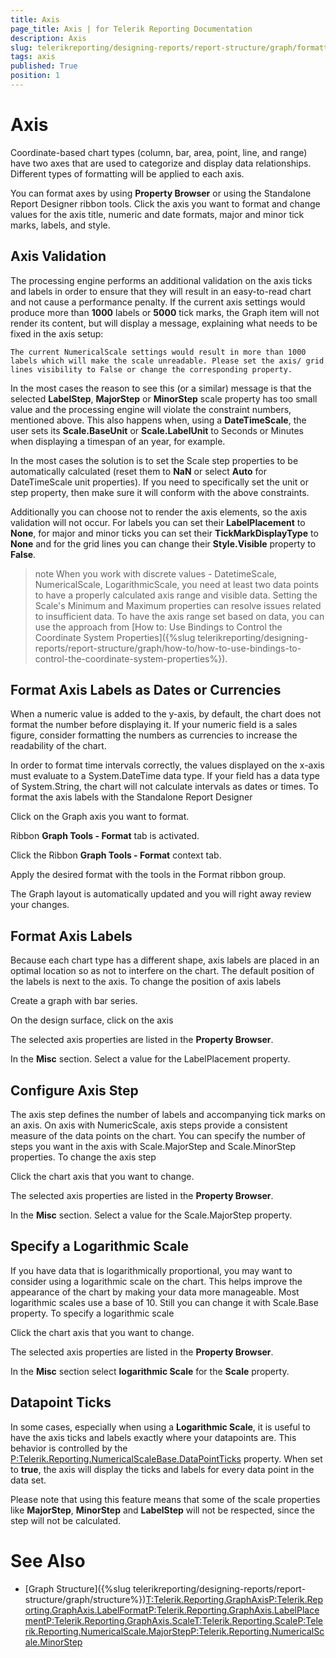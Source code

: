 ```yaml
---
title: Axis
page_title: Axis | for Telerik Reporting Documentation
description: Axis
slug: telerikreporting/designing-reports/report-structure/graph/formatting-a-graph/axis
tags: axis
published: True
position: 1
---
```


# Axis



Coordinate-based chart types (column, bar, area, point, line, and range)
        have two axes that are used to categorize and display data relationships.
        Different types of formatting will be applied to each axis.
      

You can format axes by using __Property Browser__ or using the Standalone Report Designer ribbon tools.
        Click the axis you want to format and change values for the axis
        title, numeric and date formats, major and minor tick marks, labels, and style.
      

## Axis Validation

The processing engine performs an additional validation on the axis ticks and labels in order to ensure that they will result in an
          easy-to-read chart and not cause a performance penalty. If the current axis settings would produce more than __1000__
          labels or __5000__ tick marks, the Graph item will not render its content, but will display a message, explaining what
          needs to be fixed in the axis setup:
        

`
            The current NumericalScale settings would result in more than 1000 labels which will make the scale unreadable. Please set the axis/ grid lines visibility to False or change the corresponding property.
          `

In the most cases the reason to see this (or a similar) message is that the selected __LabelStep__,
          __MajorStep__ or __MinorStep__ scale property
          has too small value and the processing engine will violate the constraint numbers, mentioned above. This also happens when, using a
          __DateTimeScale__, the user sets its __Scale.BaseUnit__ or __Scale.LabelUnit__ to Seconds or Minutes
          when displaying a timespan of an year, for example.
        

In the most cases the solution is to set the Scale step properties to be automatically calculated (reset them to __NaN__
          or select __Auto__ for DateTimeScale unit properties). If you need to specifically set the unit or step property,
          then make sure it will conform with the above constraints.
        

Additionally you can choose not to render the axis elements, so the axis validation will not occur. For labels you can set their
          __LabelPlacement__ to __None__, for major and minor ticks you can set their __TickMarkDisplayType__
          to __None__ and for the grid lines you can change their __Style.Visible__ property to __False__.
        

>note When you work with discrete values - DatetimeScale, NumericalScale, LogarithmicScale,            you need at least two data points to have a properly calculated axis range and visible data.            Setting the Scale's Minimum and Maximum properties can resolve issues related to insufficient data.            To have the axis range set based on data, you can use the approach from            [How to: Use Bindings to Control the Coordinate System Properties]({%slug telerikreporting/designing-reports/report-structure/graph/how-to/how-to-use-bindings-to-control-the-coordinate-system-properties%}).          


## Format Axis Labels as Dates or Currencies

When a numeric value is added to the y-axis, by default, the chart does not format the number before displaying it.
          If your numeric field is a sales figure, consider formatting the numbers as currencies to increase the readability of the chart.
        

In order to format time intervals correctly, the values displayed on the x-axis must evaluate to a System.DateTime data type.
          If your field has a data type of System.String, the chart will not calculate intervals as dates or times.
        To format the axis labels with the Standalone Report Designer

Click on the Graph axis you want to format.

Ribbon __Graph Tools - Format__ tab is activated.
                

Click the Ribbon __Graph Tools - Format__ context tab.
                

Apply the desired format with the tools in the Format ribbon group.

The Graph layout is automatically updated and you will right away review your changes.

## Format Axis Labels

Because each chart type has a different shape, axis labels are placed in an optimal location so as not to interfere on the chart.
          The default position of the labels is next to the axis.
        To change the position of axis labels

Create a graph with bar series.

On the design surface, click on the axis

The selected axis properties are listed in the __Property Browser__.
                

In the __Misc__ section. Select a value for the LabelPlacement property.
                

## Configure Axis Step

The axis step defines the number of labels and accompanying tick marks on an axis.
          On axis with NumericScale, axis steps provide a consistent measure of the data points on the chart.
          You can specify the number of steps you want in the axis with Scale.MajorStep and Scale.MinorStep properties.
        To change the axis step

Click the chart axis that you want to change.

The selected axis properties are listed in the __Property Browser__.
                

In the __Misc__ section. Select a value for the Scale.MajorStep property.
                

## Specify a Logarithmic Scale

If you have data that is logarithmically proportional, you may want to consider using a logarithmic scale on the chart.
          This helps improve the appearance of the chart by making your data more manageable.
          Most logarithmic scales use a base of 10. Still you can change it with Scale.Base property.
        To specify a logarithmic scale

Click the chart axis that you want to change.

The selected axis properties are listed in the __Property Browser__.
                

In the __Misc__ section select __logarithmic  Scale__ for the __Scale__ property.
                

## Datapoint Ticks

In some cases, especially when using a __Logarithmic  Scale__, it is useful to have the axis ticks and labels
          exactly where your datapoints are. This behavior is controlled by the
          [P:Telerik.Reporting.NumericalScaleBase.DataPointTicks]() property. When set to
          __true__, the axis will display the ticks and labels for every data point in the data set.
        

Please note that using this feature means that some of the scale properties like __MajorStep__,
          __MinorStep__ and __LabelStep__ will not be respected, since the step will not be calculated.
        

# See Also


 * [Graph Structure]({%slug telerikreporting/designing-reports/report-structure/graph/structure%})[T:Telerik.Reporting.GraphAxis]()[P:Telerik.Reporting.GraphAxis.LabelFormat]()[P:Telerik.Reporting.GraphAxis.LabelPlacement]()[P:Telerik.Reporting.GraphAxis.Scale]()[T:Telerik.Reporting.Scale]()[P:Telerik.Reporting.NumericalScale.MajorStep]()[P:Telerik.Reporting.NumericalScale.MinorStep]()
